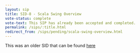 ```yaml
---
layout: sip
title: SID-8 - Scala Swing Overview
vote-status: complete
vote-text: This SIP has already been accepted and completed.
permalink: /sips/:title.html
redirect_from: /sips/pending/scala-swing-overview.html
---
```


This was an older SID that can be found [here](http://www.scala-lang.org/sid/8)
